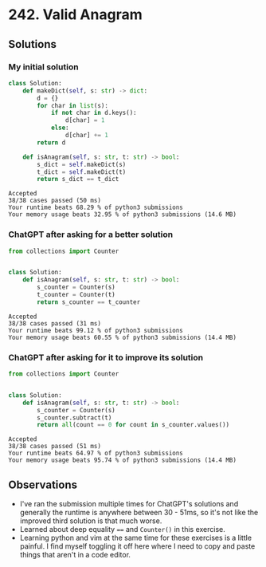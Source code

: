 # 242. Valid Anagram

## Solutions

### My initial solution

```py
class Solution:
    def makeDict(self, s: str) -> dict:
        d = {}
        for char in list(s):
            if not char in d.keys():
                d[char] = 1
            else:
                d[char] += 1
        return d

    def isAnagram(self, s: str, t: str) -> bool:
        s_dict = self.makeDict(s)
        t_dict = self.makeDict(t)
        return s_dict == t_dict
```

```
Accepted
38/38 cases passed (50 ms)
Your runtime beats 68.29 % of python3 submissions
Your memory usage beats 32.95 % of python3 submissions (14.6 MB)
```

### ChatGPT after asking for a better solution

```py
from collections import Counter


class Solution:
    def isAnagram(self, s: str, t: str) -> bool:
        s_counter = Counter(s)
        t_counter = Counter(t)
        return s_counter == t_counter
```

```
Accepted
38/38 cases passed (31 ms)
Your runtime beats 99.12 % of python3 submissions
Your memory usage beats 60.55 % of python3 submissions (14.4 MB)
```

### ChatGPT after asking for it to improve its solution

```py
from collections import Counter


class Solution:
    def isAnagram(self, s: str, t: str) -> bool:
        s_counter = Counter(s)
        s_counter.subtract(t)
        return all(count == 0 for count in s_counter.values())
```

```
Accepted
38/38 cases passed (51 ms)
Your runtime beats 64.97 % of python3 submissions
Your memory usage beats 95.74 % of python3 submissions (14.4 MB)
```

## Observations

- I've ran the submission multiple times for ChatGPT's solutions and generally the runtime is anywhere between 30 - 51ms, so it's not like the improved third solution is that much worse.
- Learned about deep equality `==` and `Counter()` in this exercise.
- Learning python and vim at the same time for these exercises is a little painful. I find myself toggling it off here where I need to copy and paste things that aren't in a code editor.
